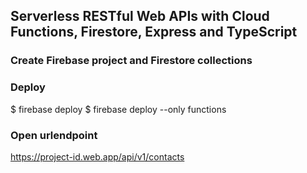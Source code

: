 ## Serverless RESTful Web APIs with Cloud Functions, Firestore, Express and TypeScript

### Create Firebase project and Firestore collections

### Deploy
$ firebase deploy
$ firebase deploy --only functions

### Open urlendpoint
https://project-id.web.app/api/v1/contacts


